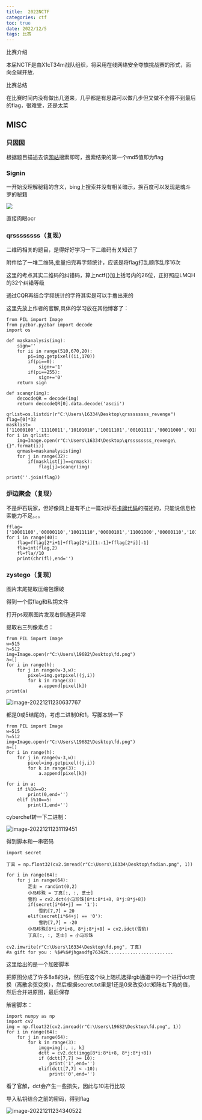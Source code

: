 ```yaml
---
title:  2022NCTF
categories: ctf
toc: true
date: 2022/12/5
tags: 比赛
---
```


比赛介绍

本届NCTF是由X1cT34m战队组织，将采用在线网络安全夺旗挑战赛的形式，面向全球开放.

比赛总结

在比赛时间内没有做出几道来，几乎都是有思路可以做几步但又做不全得不到最后的flag，很难受，还是太菜

## MISC

### 只因因

根据题目描述去该[网站](https://www.ncbi.nlm.nih.gov/)搜索即可，搜索结果的第一个md5值即为flag

### Signin

一开始没理解秘籍的含义，bing上搜索并没有相关暗示，换百度可以发现是魂斗罗的秘籍

![](https://picture-1312836458.cos.ap-beijing.myqcloud.com/img/image-20221210125043142.png)

直接肉眼ocr

### qrssssssss（复现）

二维码相关的题目，是得好好学习一下二维码有关知识了

附件给了一堆二维码,批量扫完再字频统计，应该是将flag打乱顺序乱序16次

这里的考点其实二维码的纠错码，算上nctf{}加上括号内的26位，正好照应LMQH的32个纠错等级

通过CQR再结合字频统计的字符其实是可以手撸出来的

这里先放上作者的官解,具体的学习放在其他博客了：

```she
from PIL import Image
from pyzbar.pyzbar import decode
import os
​
def maskanalysis(img):
    sign=''
    for ii in range(510,670,20):
        pi=img.getpixel((ii,170))
        if(pi==0):
            sign+='1'
        if(pi==255):
            sign+='0'
    return sign
​
def scanqr(img):
    decocdeQR = decode(img)
    return decocdeQR[0].data.decode('ascii')
​
qrlist=os.listdir(r"C:\Users\16334\Desktop\qrssssssss_revenge")
flag=[0]*32
masklist=['11000100','11110011','10101010','10011101','00101111','00011000','01000001','01110110','00010010','00100101','01111100','01001011','11111001','11001110','10010111','10100000','01011111','01101000','00110001','00000110','10110100','10000011','11011010','11101101','10001001','10111110','11100111','11010000','01100010','01010101','00001100','00111011']
for i in qrlist:
    img=Image.open(r"C:\Users\16334\Desktop\qrssssssss_revenge\{}".format(i))
    qrmask=maskanalysis(img)
    for j in range(32):
        if(masklist[j]==qrmask):
            flag[j]=scanqr(img)
​
print(''.join(flag))
```

### 炉边聚会（复现）

不是炉石玩家，但好像网上是有不止一篇对炉石[卡牌代码](https://zhuanlan.zhihu.com/p/142113610)的描述的，只能说信息检索能力不足。。。

```she
fflag=['10001100','00000110','10011110','00000101','11001000','00000110','10111100','00000101','11001110','00001001','11010000','00000101','11110010','00000111','11001010','00000111','11110100','00001000','10001000','00001001','10010000','00001000','10111110','00000110','10001000','00001001','11010110','00001000','11001100','00001000','11110010','00000111','10110110','00000111','10011110','00000101','11100000','00000011','11101000','00000111','11110010','00000111','10110110','00000111','10111110','00000110','11100000','00000011','11100000','00000011','11100000','00000011','10110110','00000111','10111100','00000101','10010010','00001001','11001100','00001000','11001100','00001000','11111010','00000110','10110110','00000111','11110100','00001000','10011010','00001000','10111010','00000100','10010000','00001000','10001000','00001001','11110110','00000100','11100010','00001001','00000000','00000000']
for i in range(40):
    flag=fflag[2*i+1]+fflag[2*i][1:-1]+fflag[2*i][-1]
    fla=int(flag,2)
    fl=fla//10
    print(chr(fl),end='')
```


### zystego（复现）

图片末尾提取压缩包爆破

得到一个假flag和私钥文件

打开ps观察图片发现右侧通道异常

提取右三列像素点：

```she
from PIL import Image
w=515
h=512
img=Image.open(r"C:\Users\19682\Desktop\fd.png")
a=[]
for i in range(h):
    for j in range(w-3,w):
        pixel=img.getpixel((j,i))
        for k in range(3):
            a.append(pixel[k])
print(a)
```

![image-20221211230637767](https://picture-1312836458.cos.ap-beijing.myqcloud.com/img/image-20221211230637767.png)

都是0或5结尾的，考虑二进制0和1，写脚本转一下

```shell
from PIL import Image
w=515
h=512
img=Image.open(r"C:\Users\19682\Desktop\fd.png")
a=[]
for i in range(h):
    for j in range(w-3,w):
        pixel=img.getpixel((j,i))
        for k in range(3):
            a.append(pixel[k])

for i in a:
    if i%10==0:
        print(0,end='')
    elif i%10==5:
        print(1,end='')

```

cyberchef转一下二进制：

![image-20221211231119451](https://picture-1312836458.cos.ap-beijing.myqcloud.com/img/image-20221211231119451.png)

得到脚本和一串密码

```she
import secret

丁真 = np.float32(cv2.imread(r"C:\Users\16334\Desktop\fadian.png", 1))

for i in range(64):
	for j in range(64):
		芝士 = randint(0,2)
		小马珍珠 = 丁真[:, :, 芝士]
		雪豹 = cv2.dct(小马珍珠[8*i:8*i+8, 8*j:8*j+8])
		if(secret[i*64+j] == '1'):
			雪豹[7,7] = 20
		elif(secret[i*64+j] == '0'):
			雪豹[7,7] = -20
		小马珍珠[8*i:8*i+8, 8*j:8*j+8] = cv2.idct(雪豹)
		丁真[:, :, 芝士] = 小马珍珠

cv2.imwrite(r"C:\Users\16334\Desktop\fd.png", 丁真)
#a gift for you : %$#%$#jhgasdfg76342t........................
```

这里给出的是一个加密脚本

把原图分成了许多8x8的块，然后在这个块上随机选择rgb通道中的一个进行dct变换（离散余弦变换），然后根据secret.txt里是1还是0来改变dct矩阵右下角的值，然后合并进原图，最后保存

解密脚本：

```shell
import numpy as np
import cv2
img = np.float32(cv2.imread(r"C:\Users\19682\Desktop\fd.png", 1))
for i in range(64):
    for j in range(64):
        for k in range(3):
            imgg=img[:, :, k]
            dctt = cv2.dct(imgg[8*i:8*i+8, 8*j:8*j+8])
            if (dctt[7,7] >= 10):
                print('1',end='')
            elif(dctt[7,7] < -10):
                print('0',end='')
```

看了官解，dct会产生一些损失，因此与10进行比较

导入私钥结合之前的密码，得到flag

![image-20221211234340522](https://picture-1312836458.cos.ap-beijing.myqcloud.com/img/image-20221211234340522.png)